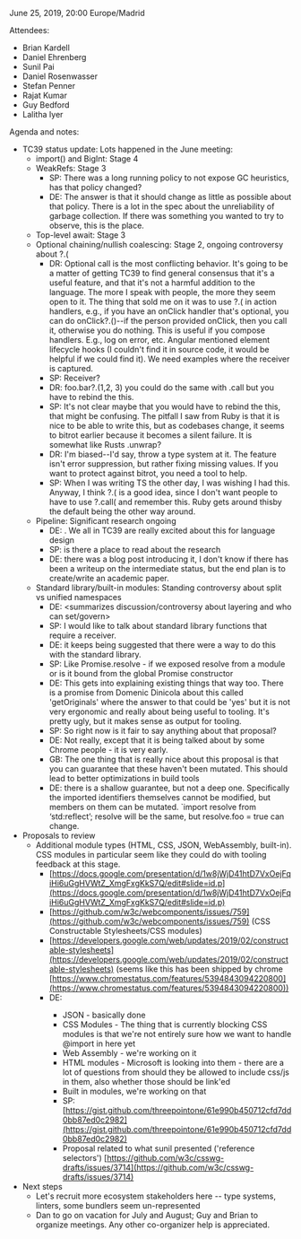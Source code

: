 June 25, 2019, 20:00 Europe/Madrid

Attendees:

* Brian Kardell
* Daniel Ehrenberg
* Sunil Pai
* Daniel Rosenwasser
* Stefan Penner
* Rajat Kumar
* Guy Bedford
* Lalitha Iyer

Agenda and notes:

* TC39 status update: Lots happened in the June meeting:
    * import() and BigInt: Stage 4
    * WeakRefs: Stage 3
        * SP: There was a long running policy to not expose GC heuristics, has that policy changed? 
        * DE: The answer is that it should change as little as possible about that policy.  There is a lot in the spec about the unreliability of garbage collection.  If there was something you wanted to try to observe, this is the place.
    * Top-level await: Stage 3
    * Optional chaining/nullish coalescing: Stage 2, ongoing controversy about ?.(
        * DR: Optional call is the most conflicting behavior. It's going to be a matter of getting TC39 to find general consensus that it's a useful feature, and that it's not a harmful addition to the language. The more I speak with people, the more they seem open to it. The thing that sold me on it was to use ?.( in action handlers, e.g., if you have an onClick handler that's optional, you can do onClick?.()--if the person provided onClick, then you call it, otherwise you do nothing. This is useful if you compose handlers. E.g., log on error, etc. Angular mentioned element lifecycle hooks (I couldn't find it in source code, it would be helpful if we could find it). We need examples where the receiver is captured.
        * SP: Receiver?
        * DR: foo.bar?.(1,2, 3) you could do the same with .call but you have to rebind the this. 
        * SP: It's not clear maybe that you would have to rebind the this, that might be confusing. The pitfall I saw from Ruby is that it is nice to be able to write this, but as codebases change, it seems to bitrot earlier because it becomes a silent failure.  It is somewhat like Rusts .unwrap?
        * DR: I'm biased--I'd say, throw a type system at it. The feature isn't error suppression, but rather fixing missing values. If you want to protect against bitrot, you need a tool to help. 
        * SP: When I was writing TS the other day, I was wishing I had this. Anyway, I think ?.( is a good idea, since I don't want people to have to use ?.call( and remember this. Ruby gets around thisby the default being the other way around.
    * Pipeline: Significant research ongoing
        * DE: <summarizes the research efforts led by yulia>.  We all in TC39 are really excited about this for language design
        * SP: is there a place to read about the research
        * DE: there was a blog post introducing it, I don't know if there has been a writeup on the intermediate status, but the end plan is to create/write an academic paper.
    * Standard library/built-in modules: Standing controversy about split vs unified namespaces
        * DE: <summarizes discussion/controversy about layering and who can set/govern>
        * SP: I would like to talk about standard library functions that require a receiver.
        * DE: it keeps being suggested that there were a way to do this with the standard library.
        * SP: Like Promise.resolve - if we exposed resolve from a module or is it bound from the global Promise constructor
        * DE: This gets into explaining existing things that way too. There is a promise from Domenic Dinicola about this called 'getOriginals' where the answer to that could be 'yes' but it is not very ergonomic and really about being useful to tooling.  It's pretty ugly, but it makes sense as output for tooling. 
        * SP: So right now is it fair to say anything about that proposal?
        * DE: Not really, except that it is being talked about by some Chrome people - it is very early.
        * GB: The one thing that is really nice about this proposal is that you can guarantee that these haven't been mutated.  This should lead to better optimizations in build tools
        * DE: there is a shallow guarantee, but not a deep one. Specifically the imported identifiers themselves cannot be modified, but members on them can be mutated.  `import resolve from ‘std:reflect’; resolve will be the same, but resolve.foo = true can change.
* Proposals to review
    * Additional module types (HTML, CSS, JSON, WebAssembly, built-in). CSS modules in particular seem like they could do with tooling feedback at this stage.
        * [https://docs.google.com/presentation/d/1w8jWjD41htD7VxOejFqiHi6uGgHVWtZ_XmgFxgKkS7Q/edit#slide=id.p](https://docs.google.com/presentation/d/1w8jWjD41htD7VxOejFqiHi6uGgHVWtZ_XmgFxgKkS7Q/edit#slide=id.p)
        * [https://github.com/w3c/webcomponents/issues/759](https://github.com/w3c/webcomponents/issues/759) (CSS Constructable Stylesheets/CSS modules)
        * [https://developers.google.com/web/updates/2019/02/constructable-stylesheets](https://developers.google.com/web/updates/2019/02/constructable-stylesheets) (seems like this has been shipped by chrome [https://www.chromestatus.com/features/5394843094220800](https://www.chromestatus.com/features/5394843094220800))
        * DE:<presents the doc>
            * JSON - basically done
            * CSS Modules - The thing that is currently blocking CSS modules is that we're not entirely sure how we want to handle @import in here yet
            * Web Assembly - we're working on it
            * HTML modules - Microsoft is looking into them - there are a lot of questions from should they be allowed to include css/js in them, also whether those should be link'ed
            * Built in modules, we're working on that
            * SP: <presents a css in js fundamentals > [https://gist.github.com/threepointone/61e990b450712cfd7dd0bb87ed0c2982](https://gist.github.com/threepointone/61e990b450712cfd7dd0bb87ed0c2982) 
            * Proposal related to what sunil presented ('reference selectors') [https://github.com/w3c/csswg-drafts/issues/3714](https://github.com/w3c/csswg-drafts/issues/3714)
* Next steps
    * Let's recruit more ecosystem stakeholders here -- type systems, linters, some bundlers seem un-represented
    * Dan to go on vacation for July and August; Guy and Brian to organize meetings. Any other co-organizer help is appreciated.
